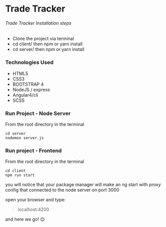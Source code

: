 # Trade Tracker
###### Trade Tracker Installation steps
- Clone the project via terminal
- cd client/ then npm or yarn install
- cd server/ then npm or yarn install


### Technologies Used
 - HTML5
 - CSS3
 - BOOTSTRAP 4
 - NodeJS / express
 - Angular4/cli
 - SCSS

 ### Run Project - Node Server
 From the root directory in the terminal
 ```
 cd server
 nodemon server.js

 ```

 ### Run project - Frontend
 From the root directory in the terminal
 ```
 cd client
 npm run start

 ```
 you will notice that your package manager will make an ng start with proxy config that
 connected to the node server on port 3000

 open your browser and type:

 > localhost:4200

 and here we go! :wink:




